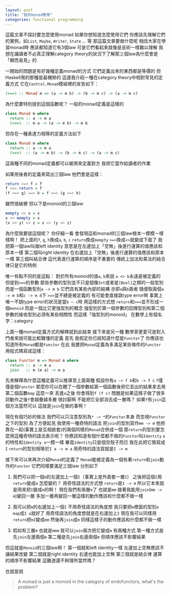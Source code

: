 ```yaml
---
layout: post
title: "我的monad教學"
categories: functional programming
---
```


這篇文章不探討要怎麼使用monad
如果你想知道怎麼使用它們
你應該先理解它們的實例，如`List`, `Maybe`, `Writer`, `State` ... 等
那這篇文章要做什麼呢
相信大家在學習monad時
應該都知道它有3個law
可是它們看起來就像是巫術一樣難以理解
我想在讓讀者不必真正理解category theory的狀況下了解那三個law為什麼會是「顯而易見」的

一開始的問題是有好幾種定義monad的方式
它們定義出來的東西都是等價的
但Haskell用的那種是最機掰的
這邊我介紹一種在category theory中相對常見的定義方式
它在`Control.Monad`模組裡的宣告如下：

```haskell
(>=>) :: Monad m => (a -> m b) -> (b -> m c) -> (a -> m c)
```

為什麼要特別提到這個函數呢？
一般的monad定義是這樣的

```haskell
class Monad m where
  return :: a -> m a
  (>>=)  :: m a -> (a -> m b) -> m b
```

但存在一種表達力相等的定義方法如下

```haskell
class Monad m where
  return :: a -> m a
  (>=>)  :: (a -> m b) -> (b -> m c) -> (a -> m c)
```

這兩種不同的monad定義都可以被用來定義對方
我把它當作給讀者的作業

如果用後者的定義來寫出三個law
他們會是這樣：

```haskell
return >=> f = f
f >=> return = f
(f >=> g) >=> h = f >=> (g >=> h)
```

雖然很破梗
但以下是monoid的三個law

```haskell
mempty <> x = x
x <> mempty = x
(x <> y) <> z = x <> (y <> z)
```

為什麼我要提這個呢？
你仔細一看
會發現這和monad的三個law根本一模模一樣樣啊！
把上面的`f`, `g`, `h`換成`a`, `b`, `c`
`return`換成`mempty`
`>=>`換成`<>`就變成下面了
我把第一個law叫做left identity
意思是在左邊加上「空無」後進行運算的值應該和原本一樣
第二個叫right identity
在右邊加上「空無」後進行運算的值應該和原本一樣
第三個叫結合律
這代表進行運算的順序是不重要的
傳統上加法和乘法的結合律只是它的特例

唯一有點不同的是這點：
對於所有monoid的值`a`, `b`來說
`a <> b`永遠是被定義的
但提到`>=>`的參數
那些參數的型別並不只是個像`Int`或者是`[Bool]`之類的一般型別
而是一個函數型別`a -> m b`
它們具有某些內部的結構
亦即`a`與`b`兩者
隨便取兩個`a -> m b`和`c -> m d`下
`>=>`並不總是被定義的
有可能會直接跳type error啊
事實上
唯一不跳type error的狀況是當`b ~ c`時
用這樣的方式想
`return`和`>=>`並不形成一個`monoid`
而是一個比它更強型別的概念
強型別於第一個參數的回傳型別和第二個參數的接收型別必須有某些相關性
而這樣「強型別的monoid」
在數學上有個名字：category

上面一種monad定義方式的解釋就到此結束
接下來是另一種
數學家更愛可是對入門者來說可能比較難懂的定義
首先
我假定你已經知道什麼是`Functor`了
你應該也知道所有`Monad`都是`Functor`
在此
我要把`Monad`定義為多滿足某些條件的`Functor`
用程式碼寫成這樣：

```haskell
class Functor m => Monad m where
  return :: a -> m a
  join   :: m (m a) -> m a
```

先來解釋為什麼這種定義可以推導至上面兩種
假設你有`a -> f b`和`b -> f c`
`f`僅僅是個`Functor`
那麼你可以在餵了一個參數給第一個函數後把它丟出的結果拿去用第二個函數`map`
這麼一來
丟進`a`之後
你會得到`f (f c)`
問題是如果這樣子做了很多詞動作之後`f`會越疊越多層
很討厭啊
不能把它全部消去成一層嗎？
如果`f`有`join`這個方法當然可以
這就是`join`在做的事啊！

現在有個巧妙的做法
我們可以只注意型別為`* -> *`的`Functor`本身
而忽視`Functor`之下的型別
為了方便起見
我使用一種奇特的語法
把`join`的型別寫作`mm -> m`
他把靠在一起(事實上是互相嵌套)的兩個同樣的`Monad`合併成一個
那`return`的型別要怎麼用這種奇特的語法表示呢？
你應該知道有個什麼都不做的`Functor`叫`Identity`
`a`的特性和`Identity a`一模一樣
畢竟`Identity`只是個空殼子而已
我在此把它簡寫成`I`
`return`的型別相等於`I a -> m a`
用奇特的語法寫就是`I -> m`

接下來可以來再次介紹`Monad`的定義了
`Monad`能被定義為一個有著`return`和`join`動作的`Functor`
它們同樣要滿足三個law
分別如下

1. 我們可以把一個`m`的左邊加上一個`I`（事實上是外面套一層`I`）
   之後把這個`I`用`return`變成`m`
   怎麼變的？
   用奇怪語法的方式想
   `return`是`I -> m`
   所以它本來就是用來把`I`變成`m`的啊！
   現在我們有兩層`m`了
   也就是`mm`
   接著我能用`join`(`mm -> m`)變回一層
   多加一層再變回一層這樣的動作應該和什麼都不做一樣

2. 我可以把`m`的右邊加上一個`I`
   不用奇怪語法的角度想
   我只要把`m`裡面的型別`a` `map`成`I a`就好了
   用奇怪語法的角度想就是在右邊加上`I`
   現在我可以同樣用`return`把`mI`變成`mm`
   然後再`join`成`m`
   同樣這樣子的動作應該和什麼都不做一樣

3. 假如有三層`m`
   也就是`mmm`
   我可以`join`兩次把它變成`m`
   有兩種方式
   第一種方式是先`join`左邊兩個`m`
   第二種是先`join`右邊兩個`m`
   但順序應該不影響結果

但這就是`Monoid`的三個law啊！
第一個就和left identity一樣
左邊加上空無應該不讓結果改變
第二個就是right identity
右邊也能加上空無
第三個就是結合律
運算的順序不影響結果
這難道還不夠理所當然嗎？

也就是說

> A monad is just a monoid in the category of endofunctors, what's the problem?
